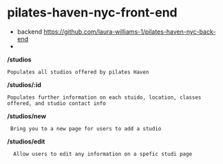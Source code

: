 # pilates-haven-nyc-front-end
- backend https://github.com/laura-williams-1/pilates-haven-nyc-back-end
- 

**/studios** 
  
    Populates all studios offered by pilates Haven
  
**/studios/:id**
 
    Populates further information on each stuido, location, classes offered, and studio contact info 
    
**/studios/new**
 
     Bring you to a new page for users to add a studio 
      
**/studios/edit**
 
      Allow users to edit any information on a spefic studi page
